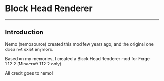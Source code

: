 # Block Head Renderer

---

## Introduction

Nemo (nemosource) created this mod few years ago,
and the original one does not exist anymore.

Based on my memories, I created a Block Head Renderer mod
for Forge 1.12.2 (Minecraft 1.12.2 only)

All credit goes to nemo!